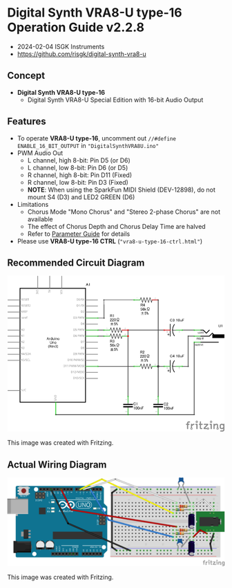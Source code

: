 # Digital Synth VRA8-U type-16 Operation Guide v2.2.8

- 2024-02-04 ISGK Instruments
- <https://github.com/risgk/digital-synth-vra8-u>

## Concept

- **Digital Synth VRA8-U type-16**
    - Digital Synth VRA8-U Special Edition with 16-bit Audio Output

## Features

- To operate **VRA8-U type-16**, uncomment out `//#define ENABLE_16_BIT_OUTPUT` in `"DigitalSynthVRA8U.ino"`
- PWM Audio Out
    - L channel, high 8-bit: Pin D5 (or D6)
    - L channel, low 8-bit: Pin D6 (or D5)
    - R channel, high 8-bit: Pin D11 (Fixed)
    - R channel, low 8-bit: Pin D3 (Fixed)
    - **NOTE**: When using the SparkFun MIDI Shield (DEV-12898), do not mount S4 (D3) and LED2 GREEN (D6)
- Limitations
    - Chorus Mode "Mono Chorus" and "Stereo 2-phase Chorus" are not available
    - The effect of Chorus Depth and Chorus Delay Time are halved
    - Refer to [Parameter Guide](/VRA8-U-Parameter-Guide.md) for details
- Please use **VRA8-U type-16 CTRL** (`"vra8-u-type-16-ctrl.html"`)

## Recommended Circuit Diagram

![Recommended Circuit Diagram](./vra8-u-type-16-circuit-diagram.png)

This image was created with Fritzing.

## Actual Wiring Diagram

![Actual Wiring Diagram](./vra8-u-type-16-bread-board.png)

This image was created with Fritzing.
